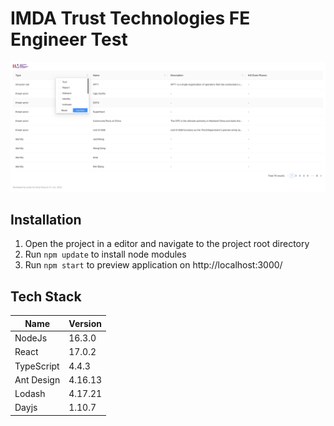 # IMDA Trust Technologies FE Engineer Test

![preview](public/preview.png)

## Installation

1. Open the project in a editor and navigate to the project root directory
2. Run `npm update` to install node modules
3. Run `npm start` to preview application on http://localhost:3000/

## Tech Stack

| Name       | Version |
| ---------- | ------- |
| NodeJs     | 16.3.0  |
| React      | 17.0.2  |
| TypeScript | 4.4.3   |
| Ant Design | 4.16.13 |
| Lodash     | 4.17.21 |
| Dayjs      | 1.10.7  |

